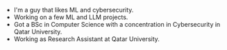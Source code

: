 - I'm a guy that likes ML and cybersecurity.
- Working on a few ML and LLM projects.
- Got a BSc in Computer Science with a concentration in Cybersecurity in Qatar University.
- Working as Research Assistant at Qatar University.
